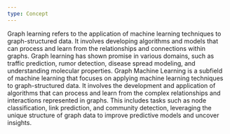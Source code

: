 ```yaml
---
type: Concept
---
```


Graph learning refers to the application of machine learning techniques to graph-structured data. It involves developing algorithms and models that can process and learn from the relationships and connections within graphs. Graph learning has shown promise in various domains, such as traffic prediction, rumor detection, disease spread modeling, and understanding molecular properties. Graph Machine Learning is a subfield of machine learning that focuses on applying machine learning techniques to graph-structured data. It involves the development and application of algorithms that can process and learn from the complex relationships and interactions represented in graphs. This includes tasks such as node classification, link prediction, and community detection, leveraging the unique structure of graph data to improve predictive models and uncover insights.